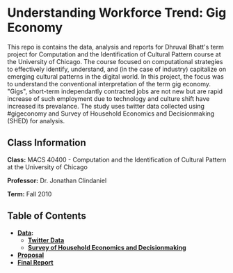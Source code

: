 # Understanding Workforce Trend: Gig Economy

This repo is contains the data, analysis and reports for Dhruval Bhatt's term project for Computation and the Identification of Cultural Pattern course at the University of Chicago. The course focused on computational strategies to effectively identify, understand, and (in the case of industry) capitalize on emerging cultural patterns in the digital world. In this project, the focus was to understand the conventional interpretation of the term gig economy. "Gigs", short-term independantly contracted jobs are not new but are rapid increase of such employment due to technology and culture shift have increased its prevalance. The study uses twitter data collected using #gigeconomy and Survey of Household Economics and Decisionmaking (SHED) for analysis.

## Class Information

**Class:** MACS 40400 - Computation and the Identification of Cultural Pattern at the University of Chicago

**Professor:** Dr. Jonathan Clindaniel

**Term:** Fall 2010

## Table of Contents
  - **[Data](Data/):**
    - **[Twitter Data](Data/Twitter/)**
    - **[Survey of Household Economics and Decisionmaking](Data/SHED/)**
  - **[Proposal](response_files)**
  - **[Final Report](response_files)**
